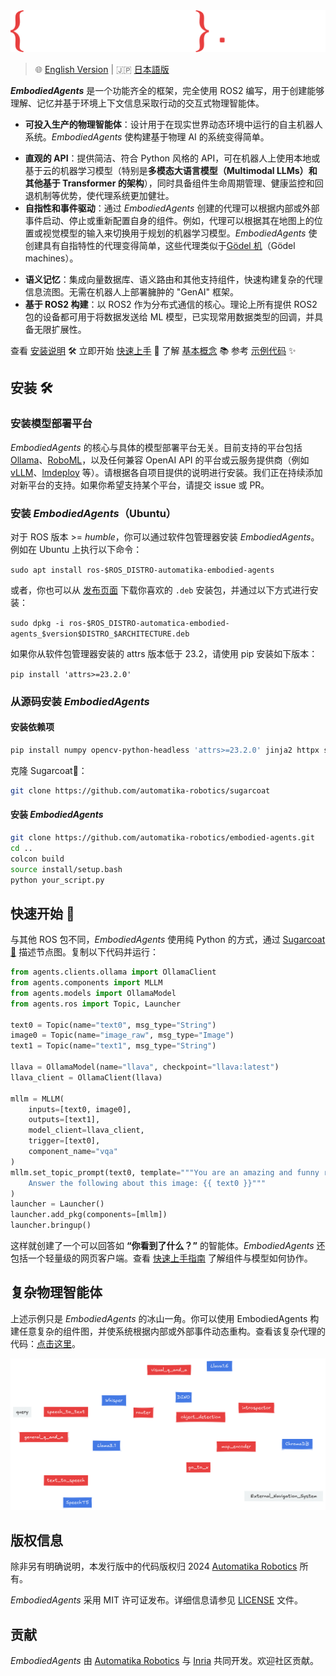 <picture>
  <source media="(prefers-color-scheme: dark)" srcset="_static/EMBODIED_AGENTS_DARK.png">
  <source media="(prefers-color-scheme: light)" srcset="_static/EMBODIED_AGENTS_LIGHT.png">
  <img alt="EmbodiedAgents Logo." src="_static/EMBODIED_AGENTS_DARK.png">
</picture>
<br/>

> 🌐 [English Version](../README.md) | 🇯🇵 [日本語版](README.ja.md)

**_EmbodiedAgents_** 是一个功能齐全的框架，完全使用 ROS2 编写，用于创建能够理解、记忆并基于环境上下文信息采取行动的交互式物理智能体。

- **可投入生产的物理智能体**：设计用于在现实世界动态环境中运行的自主机器人系统。_EmbodiedAgents_ 使构建基于物理 AI 的系统变得简单。
* **直观的 API**：提供简洁、符合 Python 风格的 API，可在机器人上使用本地或基于云的机器学习模型（特别是**多模态大语言模型（Multimodal LLMs）**和其他**基于 Transformer 的架构**），同时具备组件生命周期管理、健康监控和回退机制等优势，使代理系统更加健壮。
* **自指性和事件驱动**：通过 *EmbodiedAgents* 创建的代理可以根据内部或外部事件启动、停止或重新配置自身的组件。例如，代理可以根据其在地图上的位置或视觉模型的输入来切换用于规划的机器学习模型。*EmbodiedAgents* 使创建具有自指特性的代理变得简单，这些代理类似于[Gödel 机](https://en.wikipedia.org/wiki/G%C3%B6del_machine)（Gödel machines）。
- **语义记忆**：集成向量数据库、语义路由和其他支持组件，快速构建复杂的代理信息流图。无需在机器人上部署臃肿的 "GenAI" 框架。
- **基于 ROS2 构建**：以 ROS2 作为分布式通信的核心。理论上所有提供 ROS2 包的设备都可用于将数据发送给 ML 模型，已实现常用数据类型的回调，并具备无限扩展性。

查看 [安装说明](https://automatika-robotics.github.io/embodied-agents/installation.html) 🛠️
立即开始 [快速上手](https://automatika-robotics.github.io/embodied-agents/quickstart.html) 🚀
了解 [基本概念](https://automatika-robotics.github.io/embodied-agents/basics.html) 📚
参考 [示例代码](https://automatika-robotics.github.io/embodied-agents/examples/index.html) ✨

## 安装 🛠️

### 安装模型部署平台

_EmbodiedAgents_ 的核心与具体的模型部署平台无关。目前支持的平台包括 [Ollama](https://ollama.com)、[RoboML](https://github.com/automatika-robotics/robo-ml)，以及任何兼容 OpenAI API 的平台或云服务提供商（例如 [vLLM](https://github.com/vllm-project/vllm)、[lmdeploy](https://github.com/InternLM/lmdeploy) 等）。请根据各自项目提供的说明进行安装。我们正在持续添加对新平台的支持。如果你希望支持某个平台，请提交 issue 或 PR。

### 安装 _EmbodiedAgents_（Ubuntu）

对于 ROS 版本 >= _humble_，你可以通过软件包管理器安装 _EmbodiedAgents_。例如在 Ubuntu 上执行以下命令：

`sudo apt install ros-$ROS_DISTRO-automatika-embodied-agents`

或者，你也可以从 [发布页面](https://github.com/automatika-robotics/embodied-agents/releases) 下载你喜欢的 `.deb` 安装包，并通过以下方式进行安装：

`sudo dpkg -i ros-$ROS_DISTRO-automatica-embodied-agents_$version$DISTRO_$ARCHITECTURE.deb`

如果你从软件包管理器安装的 attrs 版本低于 23.2，请使用 pip 安装如下版本：

`pip install 'attrs>=23.2.0'`

### 从源码安装 _EmbodiedAgents_

#### 安装依赖项

```bash
pip install numpy opencv-python-headless 'attrs>=23.2.0' jinja2 httpx setproctitle msgpack msgpack-numpy platformdirs tqdm websockets
```

克隆 Sugarcoat🍬：

```bash
git clone https://github.com/automatika-robotics/sugarcoat
```

#### 安装 _EmbodiedAgents_

```bash
git clone https://github.com/automatika-robotics/embodied-agents.git
cd ..
colcon build
source install/setup.bash
python your_script.py
```

## 快速开始 🚀

与其他 ROS 包不同，_EmbodiedAgents_ 使用纯 Python 的方式，通过 [Sugarcoat🍬](https://www.github.com/automatika-robotics/sugarcoat) 描述节点图。复制以下代码并运行：

```python
from agents.clients.ollama import OllamaClient
from agents.components import MLLM
from agents.models import OllamaModel
from agents.ros import Topic, Launcher

text0 = Topic(name="text0", msg_type="String")
image0 = Topic(name="image_raw", msg_type="Image")
text1 = Topic(name="text1", msg_type="String")

llava = OllamaModel(name="llava", checkpoint="llava:latest")
llava_client = OllamaClient(llava)

mllm = MLLM(
    inputs=[text0, image0],
    outputs=[text1],
    model_client=llava_client,
    trigger=[text0],
    component_name="vqa"
)
mllm.set_topic_prompt(text0, template="""You are an amazing and funny robot.
    Answer the following about this image: {{ text0 }}"""
)
launcher = Launcher()
launcher.add_pkg(components=[mllm])
launcher.bringup()
```

这样就创建了一个可以回答如 **“你看到了什么？”** 的智能体。_EmbodiedAgents_ 还包括一个轻量级的网页客户端。查看 [快速上手指南](https://automatika-robotics.github.io/embodied-agents/quickstart.html) 了解组件与模型如何协作。

## 复杂物理智能体

上述示例只是 _EmbodiedAgents_ 的冰山一角。你可以使用 EmbodiedAgents 构建任意复杂的组件图，并使系统根据内部或外部事件动态重构。查看该复杂代理的代码：[点击这里](https://automatika-robotics.github.io/embodied-agents/examples/complete.html)。

<picture>
  <source media="(prefers-color-scheme: dark)" srcset="_static/complete_dark.png">
  <source media="(prefers-color-scheme: light)" srcset="_static/complete_light.png">
  <img alt="Elaborate Agent" src="_static/complete_dark.png">
</picture>

## 版权信息

除非另有明确说明，本发行版中的代码版权归 2024 [Automatika Robotics](https://automatikarobotics.com/) 所有。

_EmbodiedAgents_ 采用 MIT 许可证发布。详细信息请参见 [LICENSE](LICENSE) 文件。

## 贡献

_EmbodiedAgents_ 由 [Automatika Robotics](https://automatikarobotics.com/) 与 [Inria](https://inria.fr/) 共同开发。欢迎社区贡献。
